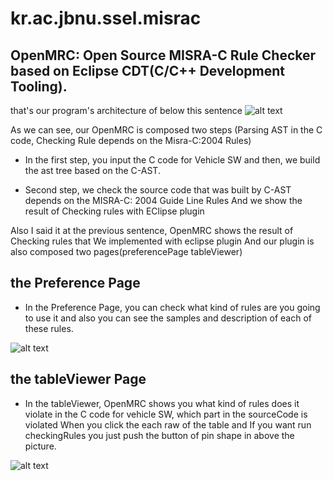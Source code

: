 # kr.ac.jbnu.ssel.misrac
## OpenMRC: Open Source MISRA-C Rule Checker based on Eclipse CDT(C/C++ Development Tooling).
that's our program's architecture of below this sentence
![alt text](https://github.com/stkim123/kr.ac.jbnu.ssel.misrac/blob/master/ScreenShot1.PNG)

As we can see, our OpenMRC is composed two steps (Parsing AST in the C code, Checking Rule depends on the Misra-C:2004 Rules)

- In the first step, you input the C code for Vehicle SW and then, we build the ast tree based on the C-AST.

- Second step, we check the source code that was built by C-AST depends on the MISRA-C: 2004 Guide Line Rules
And we show the result of Checking rules with EClipse plugin

Also I said it at the previous sentence, OpenMRC shows the result of Checking rules that We implemented with eclipse plugin
And our plugin is also composed two pages(preferencePage tableViewer)

## the Preference Page
- In the Preference Page, you can check what kind of rules are you going to use it and also you can see the samples and description of each of these rules.

![alt text](https://github.com/stkim123/kr.ac.jbnu.ssel.misrac/blob/master/ScreenShot2%20.PNG)

## the tableViewer Page
- In the tableViewer, OpenMRC shows you what kind of rules does it violate in the C code for vehicle SW, which part in the sourceCode is violated When you click the each raw of the table and If you want run checkingRules you just push the button of pin shape in above the picture.

![alt text](https://github.com/stkim123/kr.ac.jbnu.ssel.misrac/blob/master/ScreenShot3.PNG)
